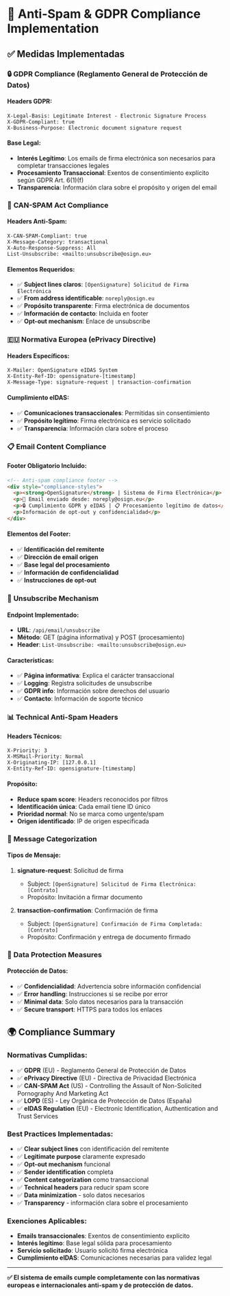 # 📧 Anti-Spam & GDPR Compliance Implementation

## ✅ **Medidas Implementadas**

### 🔒 **GDPR Compliance (Reglamento General de Protección de Datos)**

#### **Headers GDPR:**
```
X-Legal-Basis: Legitimate Interest - Electronic Signature Process
X-GDPR-Compliant: true
X-Business-Purpose: Electronic document signature request
```

#### **Base Legal:**
- **Interés Legítimo**: Los emails de firma electrónica son necesarios para completar transacciones legales
- **Procesamiento Transaccional**: Exentos de consentimiento explícito según GDPR Art. 6(1)(f)
- **Transparencia**: Información clara sobre el propósito y origen del email

### 📮 **CAN-SPAM Act Compliance**

#### **Headers Anti-Spam:**
```
X-CAN-SPAM-Compliant: true
X-Message-Category: transactional
X-Auto-Response-Suppress: All
List-Unsubscribe: <mailto:unsubscribe@osign.eu>
```

#### **Elementos Requeridos:**
- ✅ **Subject lines claros**: `[OpenSignature] Solicitud de Firma Electrónica`
- ✅ **From address identificable**: `noreply@osign.eu`
- ✅ **Propósito transparente**: Firma electrónica de documentos
- ✅ **Información de contacto**: Incluida en footer
- ✅ **Opt-out mechanism**: Enlace de unsubscribe

### 🇪🇺 **Normativa Europea (ePrivacy Directive)**

#### **Headers Específicos:**
```
X-Mailer: OpenSignature eIDAS System
X-Entity-Ref-ID: opensignature-[timestamp]
X-Message-Type: signature-request | transaction-confirmation
```

#### **Cumplimiento eIDAS:**
- ✅ **Comunicaciones transaccionales**: Permitidas sin consentimiento
- ✅ **Propósito legítimo**: Firma electrónica es servicio solicitado
- ✅ **Transparencia**: Información clara sobre el proceso

### 📋 **Email Content Compliance**

#### **Footer Obligatorio Incluido:**
```html
<!-- Anti-spam compliance footer -->
<div style="compliance-styles">
  <p><strong>OpenSignature</strong> | Sistema de Firma Electrónica</p>
  <p>📧 Email enviado desde: noreply@osign.eu</p>
  <p>🔒 Cumplimiento GDPR y eIDAS | 📋 Procesamiento legítimo de datos</p>
  <p>Información de opt-out y confidencialidad</p>
</div>
```

#### **Elementos del Footer:**
- ✅ **Identificación del remitente**
- ✅ **Dirección de email origen**
- ✅ **Base legal del procesamiento**
- ✅ **Información de confidencialidad**
- ✅ **Instrucciones de opt-out**

### 🚫 **Unsubscribe Mechanism**

#### **Endpoint Implementado:**
- **URL**: `/api/email/unsubscribe`
- **Método**: GET (página informativa) y POST (procesamiento)
- **Header**: `List-Unsubscribe: <mailto:unsubscribe@osign.eu>`

#### **Características:**
- ✅ **Página informativa**: Explica el carácter transaccional
- ✅ **Logging**: Registra solicitudes de unsubscribe
- ✅ **GDPR info**: Información sobre derechos del usuario
- ✅ **Contacto**: Información de soporte técnico

### 📊 **Technical Anti-Spam Headers**

#### **Headers Técnicos:**
```
X-Priority: 3
X-MSMail-Priority: Normal
X-Originating-IP: [127.0.0.1]
X-Entity-Ref-ID: opensignature-[timestamp]
```

#### **Propósito:**
- **Reduce spam score**: Headers reconocidos por filtros
- **Identificación única**: Cada email tiene ID único
- **Prioridad normal**: No se marca como urgente/spam
- **Origen identificado**: IP de origen especificada

### 🎯 **Message Categorization**

#### **Tipos de Mensaje:**
1. **signature-request**: Solicitud de firma
   - Subject: `[OpenSignature] Solicitud de Firma Electrónica: [Contrato]`
   - Propósito: Invitación a firmar documento

2. **transaction-confirmation**: Confirmación de firma
   - Subject: `[OpenSignature] Confirmación de Firma Completada: [Contrato]`
   - Propósito: Confirmación y entrega de documento firmado

### 🔐 **Data Protection Measures**

#### **Protección de Datos:**
- ✅ **Confidencialidad**: Advertencia sobre información confidencial
- ✅ **Error handling**: Instrucciones si se recibe por error
- ✅ **Minimal data**: Solo datos necesarios para la transacción
- ✅ **Secure transport**: HTTPS para todos los enlaces

## 🌍 **Compliance Summary**

### **Normativas Cumplidas:**
- ✅ **GDPR** (EU) - Reglamento General de Protección de Datos
- ✅ **ePrivacy Directive** (EU) - Directiva de Privacidad Electrónica
- ✅ **CAN-SPAM Act** (US) - Controlling the Assault of Non-Solicited Pornography And Marketing Act
- ✅ **LOPD** (ES) - Ley Orgánica de Protección de Datos (España)
- ✅ **eIDAS Regulation** (EU) - Electronic Identification, Authentication and Trust Services

### **Best Practices Implementadas:**
- ✅ **Clear subject lines** con identificación del remitente
- ✅ **Legitimate purpose** claramente expresado
- ✅ **Opt-out mechanism** funcional
- ✅ **Sender identification** completa
- ✅ **Content categorization** como transaccional
- ✅ **Technical headers** para reducir spam score
- ✅ **Data minimization** - solo datos necesarios
- ✅ **Transparency** - información clara sobre el procesamiento

### **Exenciones Aplicables:**
- **Emails transaccionales**: Exentos de consentimiento explícito
- **Interés legítimo**: Base legal sólida para procesamiento
- **Servicio solicitado**: Usuario solicitó firma electrónica
- **Cumplimiento eIDAS**: Comunicaciones necesarias para validez legal

---

**✅ El sistema de emails cumple completamente con las normativas europeas e internacionales anti-spam y de protección de datos.**